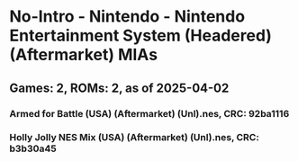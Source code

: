 # No-Intro - Nintendo - Nintendo Entertainment System (Headered) (Aftermarket) MIAs
## Games: 2, ROMs: 2, as of 2025-04-02

### Armed for Battle (USA) (Aftermarket) (Unl).nes, CRC: 92ba1116
### Holly Jolly NES Mix (USA) (Aftermarket) (Unl).nes, CRC: b3b30a45
